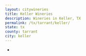 ```yaml
---
layout: citywineries
title: Keller Wineries
description: Wineries in Keller, TX
permalink: /tx/tarrant/keller/
state: tx
county: tarrant
city: keller
---
```

-
